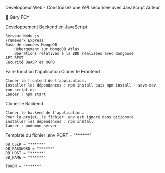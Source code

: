 Développeur Web -  Construisez une API sécurisée avec JavaScript
Auteur


👤   Gary FOY


Développement Backend en JavaScript

    Serveur Node.js
    Framework Express
    Base de données MongoDB
        Hébergement sur MongoDB Atlas
        Opérations relatives à la BDD réalisées avec mongoose
    API REST
    Sécurité OWASP et RGPD

Faire fonction l'application
Cloner le Frontend

    Cloner le frontend de l'application.
    Installer les dépendances : npm install puis npm install --save-dev run-script-os.
    Lancer : npm start

Cloner le Backend

    Cloner le backend de l'application.
    Pour le projet, le fichier .env est ignoré dans gitignore
    installer les dépendances : npm install
    lancer : nodemon server


Template du fichier .env
    PORT = "******"

    DB_USER = "******"
    DB_PASSWORD = "******"
    DB_HOST = "******"
    DB_NAME = "******"

    TOKEN = "******"


